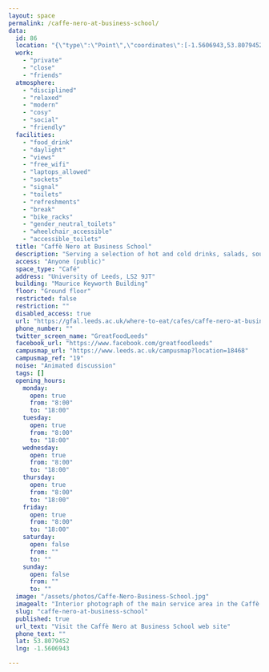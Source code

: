 ```yaml
---
layout: space
permalink: /caffe-nero-at-business-school/
data:
  id: 86
  location: "{\"type\":\"Point\",\"coordinates\":[-1.5606943,53.8079452]}"
  work:
    - "private"
    - "close"
    - "friends"
  atmosphere:
    - "disciplined"
    - "relaxed"
    - "modern"
    - "cosy"
    - "social"
    - "friendly"
  facilities:
    - "food_drink"
    - "daylight"
    - "views"
    - "free_wifi"
    - "laptops_allowed"
    - "sockets"
    - "signal"
    - "toilets"
    - "refreshments"
    - "break"
    - "bike_racks"
    - "gender_neutral_toilets"
    - "wheelchair_accessible"
    - "accessible_toilets"
  title: "Caffè Nero at Business School"
  description: "Serving a selection of hot and cold drinks, salads, soups, sandwiches, cakes and snacks. Inside there is varied ample seating - whether you want to relax or work in groups, longer opening hours makes it the perfect spot for breaks between lectures and meetings throughout the day."
  access: "Anyone (public)"
  space_type: "Café"
  address: "University of Leeds, LS2 9JT"
  building: "Maurice Keyworth Building"
  floor: "Ground floor"
  restricted: false
  restriction: ""
  disabled_access: true
  url: "https://gfal.leeds.ac.uk/where-to-eat/cafes/caffe-nero-at-business-school/"
  phone_number: ""
  twitter_screen_name: "GreatFoodLeeds"
  facebook_url: "https://www.facebook.com/greatfoodleeds"
  campusmap_url: "https://www.leeds.ac.uk/campusmap?location=18468"
  campusmap_ref: "19"
  noise: "Animated discussion"
  tags: []
  opening_hours:
    monday:
      open: true
      from: "8:00"
      to: "18:00"
    tuesday:
      open: true
      from: "8:00"
      to: "18:00"
    wednesday:
      open: true
      from: "8:00"
      to: "18:00"
    thursday:
      open: true
      from: "8:00"
      to: "18:00"
    friday:
      open: true
      from: "8:00"
      to: "18:00"
    saturday:
      open: false
      from: ""
      to: ""
    sunday:
      open: false
      from: ""
      to: ""
  image: "/assets/photos/Caffe-Nero-Business-School.jpg"
  imagealt: "Interior photograph of the main service area in the Caffè Nero at Business School, showing its distinctive lighting, chiller cabinets and coffee machine"
  slug: "caffe-nero-at-business-school"
  published: true
  url_text: "Visit the Caffè Nero at Business School web site"
  phone_text: ""
  lat: 53.8079452
  lng: -1.5606943

---
```

